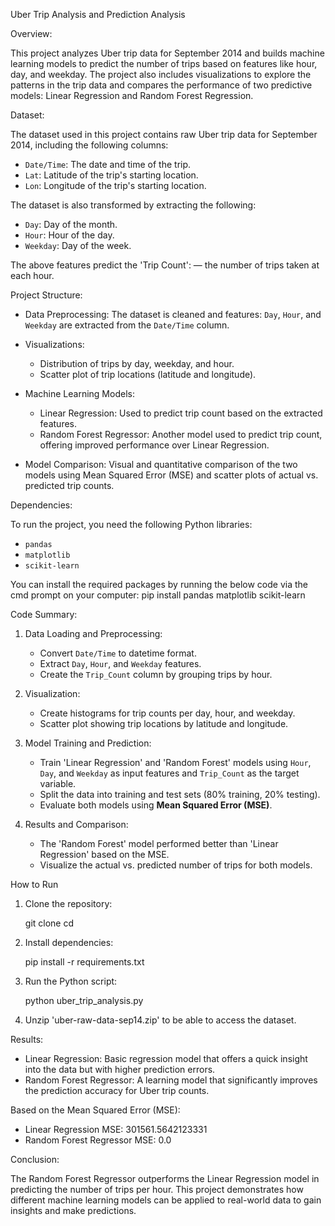 Uber Trip Analysis and Prediction Analysis

Overview: 

This project analyzes Uber trip data for September 2014 and builds machine learning models to predict the number of trips based on features like hour, day, and weekday. The project also includes visualizations to explore the patterns in the trip data and compares the performance of two predictive models: Linear Regression and Random Forest Regression.

Dataset:

The dataset used in this project contains raw Uber trip data for September 2014, including the following columns:
- `Date/Time`: The date and time of the trip.
- `Lat`: Latitude of the trip's starting location.
- `Lon`: Longitude of the trip's starting location.

The dataset is also transformed by extracting the following:
- `Day`: Day of the month.
- `Hour`: Hour of the day.
- `Weekday`: Day of the week.

The above features predict the 'Trip Count': — the number of trips taken at each hour.

Project Structure:

- Data Preprocessing: The dataset is cleaned and features: `Day`, `Hour`, and `Weekday` are extracted from the `Date/Time` column.
  
- Visualizations: 
  - Distribution of trips by day, weekday, and hour.
  - Scatter plot of trip locations (latitude and longitude).
  
- Machine Learning Models:
  - Linear Regression: Used to predict trip count based on the extracted features.
  - Random Forest Regressor: Another model used to predict trip count, offering improved performance over Linear Regression.
  
- Model Comparison: Visual and quantitative comparison of the two models using Mean Squared Error (MSE) and scatter plots of actual vs. predicted trip counts.

Dependencies:

To run the project, you need the following Python libraries:
- `pandas`
- `matplotlib`
- `scikit-learn`

You can install the required packages by running the below code via the cmd prompt on your computer:
pip install pandas matplotlib scikit-learn

Code Summary:

1. Data Loading and Preprocessing:
   - Convert `Date/Time` to datetime format.
   - Extract `Day`, `Hour`, and `Weekday` features.
   - Create the `Trip_Count` column by grouping trips by hour.

2. Visualization:
   - Create histograms for trip counts per day, hour, and weekday.
   - Scatter plot showing trip locations by latitude and longitude.

3. Model Training and Prediction:
   - Train 'Linear Regression' and 'Random Forest' models using `Hour`, `Day`, and `Weekday` as input features and `Trip_Count` as the target variable.
   - Split the data into training and test sets (80% training, 20% testing).
   - Evaluate both models using **Mean Squared Error (MSE)**.

4. Results and Comparison:
   - The 'Random Forest' model performed better than 'Linear Regression' based on the MSE.
   - Visualize the actual vs. predicted number of trips for both models.

How to Run

1. Clone the repository:
   
   git clone <your-repo-url>
   cd <your-repo-directory>

3. Install dependencies:
   
   pip install -r requirements.txt

4. Run the Python script:
   
   python uber_trip_analysis.py

5. Unzip 'uber-raw-data-sep14.zip' to be able to access the dataset. 

Results:

- Linear Regression: Basic regression model that offers a quick insight into the data but with higher prediction errors.
- Random Forest Regressor: A learning model that significantly improves the prediction accuracy for Uber trip counts.

Based on the Mean Squared Error (MSE):
- Linear Regression MSE: 301561.5642123331
- Random Forest Regressor MSE: 0.0

Conclusion:

The Random Forest Regressor outperforms the Linear Regression model in predicting the number of trips per hour. This project demonstrates how different machine learning models can be applied to real-world data to gain insights and make predictions.
